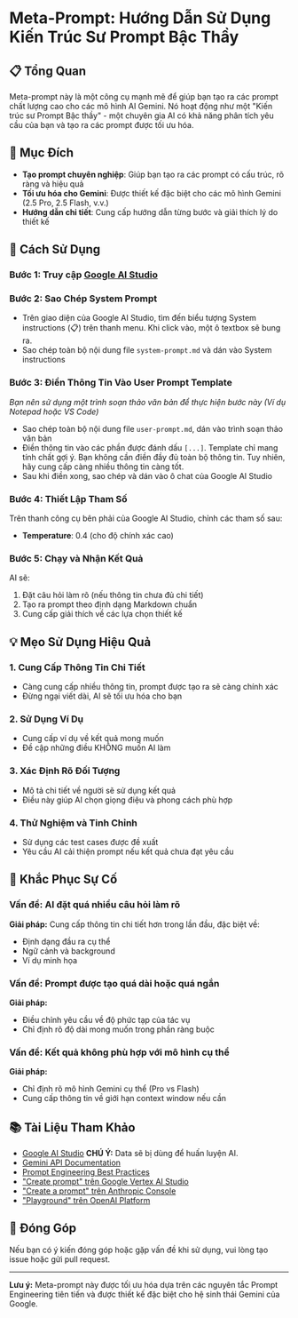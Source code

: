 # Meta-Prompt: Hướng Dẫn Sử Dụng Kiến Trúc Sư Prompt Bậc Thầy

## 📋 Tổng Quan

Meta-prompt này là một công cụ mạnh mẽ để giúp bạn tạo ra các prompt chất lượng cao cho các mô hình AI Gemini. Nó hoạt động như một "Kiến trúc sư Prompt Bậc thầy" - một chuyên gia AI có khả năng phân tích yêu cầu của bạn và tạo ra các prompt được tối ưu hóa.

## 🎯 Mục Đích

* **Tạo prompt chuyên nghiệp**: Giúp bạn tạo ra các prompt có cấu trúc, rõ ràng và hiệu quả
* **Tối ưu hóa cho Gemini**: Được thiết kế đặc biệt cho các mô hình Gemini (2.5 Pro, 2.5 Flash, v.v.)
* **Hướng dẫn chi tiết**: Cung cấp hướng dẫn từng bước và giải thích lý do thiết kế

## 🚀 Cách Sử Dụng

### Bước 1: Truy cập [Google AI Studio](https://aistudio.google.com/prompts/new_chat)

### Bước 2: Sao Chép System Prompt

* Trên giao diện của Google AI Studio, tìm đến biểu tượng System instructions (📋) trên thanh menu. Khi click vào, một ô textbox sẽ bung ra.
* Sao chép toàn bộ nội dung file `system-prompt.md` và dán vào System instructions

### Bước 3: Điền Thông Tin Vào User Prompt Template

_Bạn nên sử dụng một trình soạn thảo văn bản để thực hiện bước này (Ví dụ Notepad hoặc VS Code)_
* Sao chép toàn bộ nội dung file `user-prompt.md`, dán vào trình soạn thảo văn bản
* Điền thông tin vào các phần được đánh dấu `[...]`. Template chỉ mang tính chất gợi ý. Bạn không cần điền đầy đủ toàn bộ thông tin. Tuy nhiên, hãy cung cấp càng nhiều thông tin càng tốt.
* Sau khi điền xong, sao chép và dán vào ô chat của Google AI Studio

### Bước 4: Thiết Lập Tham Số

Trên thanh công cụ bên phải của Google AI Studio, chỉnh các tham số sau:
* **Temperature**: 0.4 (cho độ chính xác cao)

### Bước 5: Chạy và Nhận Kết Quả

AI sẽ:

1. Đặt câu hỏi làm rõ (nếu thông tin chưa đủ chi tiết)
2. Tạo ra prompt theo định dạng Markdown chuẩn
3. Cung cấp giải thích về các lựa chọn thiết kế

## 💡 Mẹo Sử Dụng Hiệu Quả

### 1. Cung Cấp Thông Tin Chi Tiết

- Càng cung cấp nhiều thông tin, prompt được tạo ra sẽ càng chính xác
- Đừng ngại viết dài, AI sẽ tối ưu hóa cho bạn

### 2. Sử Dụng Ví Dụ

- Cung cấp ví dụ về kết quả mong muốn
- Đề cập những điều KHÔNG muốn AI làm

### 3. Xác Định Rõ Đối Tượng

- Mô tả chi tiết về người sẽ sử dụng kết quả
- Điều này giúp AI chọn giọng điệu và phong cách phù hợp

### 4. Thử Nghiệm và Tinh Chỉnh

- Sử dụng các test cases được đề xuất
- Yêu cầu AI cải thiện prompt nếu kết quả chưa đạt yêu cầu

## 🔧 Khắc Phục Sự Cố

### Vấn đề: AI đặt quá nhiều câu hỏi làm rõ

**Giải pháp:** Cung cấp thông tin chi tiết hơn trong lần đầu, đặc biệt về:
- Định dạng đầu ra cụ thể
- Ngữ cảnh và background
- Ví dụ minh họa

### Vấn đề: Prompt được tạo quá dài hoặc quá ngắn

**Giải pháp:** 

- Điều chỉnh yêu cầu về độ phức tạp của tác vụ
- Chỉ định rõ độ dài mong muốn trong phần ràng buộc

### Vấn đề: Kết quả không phù hợp với mô hình cụ thể

**Giải pháp:**

- Chỉ định rõ mô hình Gemini cụ thể (Pro vs Flash)
- Cung cấp thông tin về giới hạn context window nếu cần

## 📚 Tài Liệu Tham Khảo

- [Google AI Studio](https://aistudio.google.com/) **CHÚ Ý:** Data sẽ bị dùng để huấn luyện AI.
- [Gemini API Documentation](https://ai.google.dev/)
- [Prompt Engineering Best Practices](https://ai.google.dev/docs/prompt_best_practices)
- ["Create prompt" trên Google Vertex AI Studio](https://console.cloud.google.com/vertex-ai/studio/multimodal)
- ["Create a prompt" trên Anthropic Console](https://console.anthropic.com/workbench/new)
- ["Playground" trên OpenAI Platform](https://platform.openai.com/playground)

## 🤝 Đóng Góp

Nếu bạn có ý kiến đóng góp hoặc gặp vấn đề khi sử dụng, vui lòng tạo issue hoặc gửi pull request.

---

**Lưu ý:** Meta-prompt này được tối ưu hóa dựa trên các nguyên tắc Prompt Engineering tiên tiến và được thiết kế đặc biệt cho hệ sinh thái Gemini của Google.
